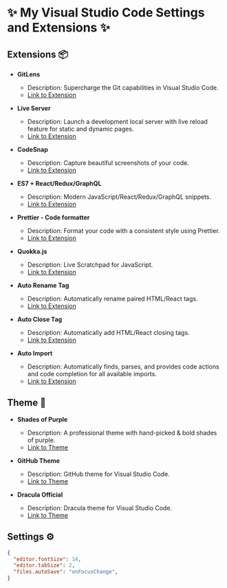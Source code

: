 # ✨ My Visual Studio Code Settings and Extensions ✨

## Extensions 📦

- **GitLens**
  - Description: Supercharge the Git capabilities in Visual Studio Code.
  - [Link to Extension](https://marketplace.visualstudio.com/items/eamodio.gitlens)

- **Live Server**
  - Description: Launch a development local server with live reload feature for static and dynamic pages.
  - [Link to Extension](https://marketplace.visualstudio.com/items/ritwickdey.LiveServer)

- **CodeSnap**
  - Description: Capture beautiful screenshots of your code.
  - [Link to Extension](https://marketplace.visualstudio.com/items/codesnapio/codesnap)

- **ES7 + React/Redux/GraphQL**
  - Description: Modern JavaScript/React/Redux/GraphQL snippets.
  - [Link to Extension](https://marketplace.visualstudio.com/items/dsznajder.es7-react-js-snippets)

- **Prettier - Code formatter**
  - Description: Format your code with a consistent style using Prettier.
  - [Link to Extension](https://marketplace.visualstudio.com/items/esbenp.prettier-vscode)

- **Quokka.js**
  - Description: Live Scratchpad for JavaScript.
  - [Link to Extension](https://marketplace.visualstudio.com/items/wallabyjs.quokka-vscode)

- **Auto Rename Tag**
  - Description: Automatically rename paired HTML/React tags.
  - [Link to Extension](https://marketplace.visualstudio.com/items/formulahendry.auto-rename-tag)

- **Auto Close Tag**
  - Description: Automatically add HTML/React closing tags.
  - [Link to Extension](https://marketplace.visualstudio.com/items/formulahendry.auto-close-tag)

- **Auto Import**
  - Description: Automatically finds, parses, and provides code actions and code completion for all available imports.
  - [Link to Extension](https://marketplace.visualstudio.com/items/steoates.autoimport)


## Theme 🌈

- **Shades of Purple**
  - Description: A professional theme with hand-picked & bold shades of purple.
  - [Link to Theme](https://marketplace.visualstudio.com/items/ahmadawais.shades-of-purple)

- **GitHub Theme**
  - Description: GitHub theme for Visual Studio Code.
  - [Link to Theme](https://marketplace.visualstudio.com/items/gerane.Theme-GitHub)

- **Dracula Official**
  - Description: Dracula theme for Visual Studio Code.
  - [Link to Theme](https://marketplace.visualstudio.com/items/dracula-theme.theme-dracula)
  

## Settings ⚙


```json
{
  "editor.fontSize": 14,
  "editor.tabSize": 2,
  "files.autoSave": "onFocusChange",
}
